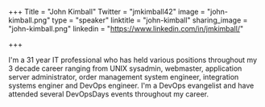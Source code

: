 +++
Title = "John Kimball"
Twitter = "jmkimball42"
image = "john-kimball.png"
type = "speaker"
linktitle = "john-kimball"
sharing_image = "john-kimball.png"
linkedin = "https://www.linkedin.com/in/jmkimball/"

+++

I'm a 31 year IT professional who has held various positions throughout my 3 decade career ranging from UNIX sysadmin, webmaster, application server administrator, order management system engineer, integration systems enginer and DevOps engineer. I'm a DevOps evangelist and have attended several DevOpsDays events throughout my career.
